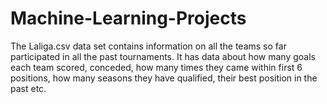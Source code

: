 # Machine-Learning-Projects
The Laliga.csv data set contains information on all the teams so far participated in all the past tournaments. 
It has data about how many goals each team scored, conceded, how many times they came within first 6 positions, how many seasons they have qualified, their best position in the past etc.
